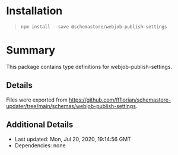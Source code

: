 # Installation
> `npm install --save @schemastore/webjob-publish-settings`

# Summary
This package contains type definitions for webjob-publish-settings.

## Details
Files were exported from https://github.com/ffflorian/schemastore-updater/tree/main/schemas/webjob-publish-settings.

## Additional Details
* Last updated: Mon, Jul 20, 2020, 19:14:56 GMT
* Dependencies: none
